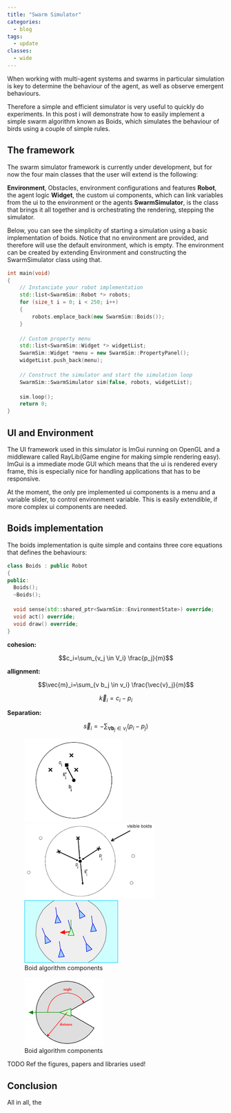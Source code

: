 ```yaml
---
title: "Swarm Simulator"
categories:
  - blog
tags:
  - update
classes: 
  - wide
---
```


When working with multi-agent systems and swarms in particular simulation is key to determine the behaviour of the agent, as well as observe emergent behaviours. 

Therefore a simple and efficient simulator is very useful to quickly do experiments.
In this post i will demonstrate how to easily implement a simple swarm algorithm known as Boids, which simulates the behaviour of birds using a couple of simple rules. 



## The framework
The swarm simulator framework is currently under development, but for now the four main classes that the user will extend is the following: 

**Environment**, Obstacles, environment configurations and features
**Robot**, the agent logic
**Widget**, the custom ui components, which can link variables from the ui to the environment or the agents
**SwarmSimulator**, is the class that brings it all together and is orchestrating the rendering, stepping the simulator.

Below, you can see the simplicity of starting a simulation using a basic implementation of boids. 
Notice that no environment are provided, and therefore will use the default environment, which is empty. The environment can be created by extending Environment and constructing the SwarmSimulator class using that.

```cpp
int main(void)
{
    // Instanciate your robot implementation
    std::list<SwarmSim::Robot *> robots;
    for (size_t i = 0; i < 250; i++)
    {
        robots.emplace_back(new SwarmSim::Boids());
    }

    // Custom property menu
    std::list<SwarmSim::Widget *> widgetList;
    SwarmSim::Widget *menu = new SwarmSim::PropertyPanel();
    widgetList.push_back(menu);

    // Construct the simulator and start the simulation loop
    SwarmSim::SwarmSimulator sim(false, robots, widgetList);

    sim.loop();
    return 0;
}
```

## UI and Environment
The UI framework used in this simulator is ImGui running on OpenGL and a middleware called RayLib(Game engine for making simple rendering easy). 
ImGui is a immediate mode GUI which means that the ui is rendered every frame, this is especially nice for handling applications that has to be responsive. 

At the moment, the only pre implemented ui components is a menu and a variable slider, to control environment variable. This is easily extendible, if more complex ui components are needed.


## Boids implementation
The boids implementation is quite simple and contains three core equations that defines the behaviours:


```cpp
class Boids : public Robot
{
public:
  Boids();
  ~Boids();

  void sense(std::shared_ptr<SwarmSim::EnvironmentState>) override;
  void act() override;
  void draw() override;
}
```


**cohesion:**

$$c_i=\sum_{v_j \in V_i} \frac{p_j}{m}$$

**allignment:**

$$\vec{m}_i=\sum_{v b_j \in v_i} \frac{\vec{v}_j}{m}$$

$$\vec{k}_i=c_i-p_i$$

**Separation:**

$$\vec{s}_i=-\sum_{\forall \mathbf{b}_j \in v_i}\left(p_i-p_j\right)$$


<figure class="third">
	<img src="/assets/posts/swarm-simulator/cohesion.png">
	<img src="/assets/posts/swarm-simulator/separation.png">
	<img src="/assets/posts/swarm-simulator/alignment.gif">
	<figcaption>Boid algorithm components</figcaption>
</figure>
<figure class="third">
	<img src="/assets/posts/swarm-simulator/neighborhood.gif">
	<figcaption>Boid algorithm components</figcaption>
</figure>

TODO Ref the figures, papers and libraries used!

## Conclusion
All in all, the 